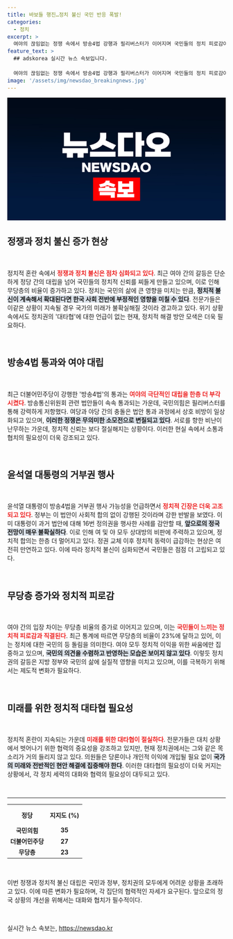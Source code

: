 ```yaml
---
title: 바보들 행진…정치 불신 국민 반응 폭발!
categories:
  - 정치
excerpt: >
  여야의 끊임없는 정쟁 속에서 방송4법 강행과 필리버스터가 이어지며 국민들의 정치 피로감이 극대화되고 있다. 정치 불신이 깊어지는 가운데, 무당층이 23%를 넘어서고, 두 거대 정당의 지지율은 정체 상태를 이어가고 있다. 변화가 없는 정치 구도의 문제는 심각히 우려되고 있다.
feature_text: >
  ## adskorea 실시간 뉴스 속보입니다.

  여야의 끊임없는 정쟁 속에서 방송4법 강행과 필리버스터가 이어지며 국민들의 정치 피로감이 극대화되고 있다. 정치 불신이 깊어지는 가운데, 무당층이 23%를 넘어서고, 두 거대 정당의 지지율은 정체 상태를 이어가고 있다. 변화가 없는 정치 구도의 문제는 심각히 우려되고 있다.
image: '/assets/img/newsdao_breakingnews.jpg'
---
```


<p><img src="/assets/img/newsdao_breakingnews.jpg" alt="adskorea 속보" /></p>

<h2 data-ke-size="size26">정쟁과 정치 불신 증가 현상</h2>

<p data-ke-size="size16">&nbsp;</p>

<p>정치적 혼란 속에서 <b><span style="color: #ee2323;">정쟁과 정치 불신은 점차 심화되고 있다</span></b>. 최근 여야 간의 갈등은 단순하게 정당 간의 대립을 넘어 국민들의 정치적 신뢰를 찌들게 만들고 있으며, 이로 인해 무당층의 비율이 증가하고 있다. 정치는 국민의 삶에 큰 영향을 미치는 만큼, <b><span style="background-color: #21538527;">정치적 불신이 계속해서 확대된다면 한국 사회 전반에 부정적인 영향을 미칠 수 있다</span></b>. 전문가들은 이같은 상황이 지속될 경우 국가의 미래가 불확실해질 것이라 경고하고 있다. 위기 상황 속에서도 정치권의 '대타협'에 대한 언급이 없는 현재, 정치적 해결 방안 모색은 더욱 필요하다. </p>

<p data-ke-size="size16">&nbsp;</p>

<h2 data-ke-size="size26">방송4법 통과와 여야 대립</h2>

<p data-ke-size="size16">&nbsp;</p>

<p>최근 더불어민주당이 강행한 '방송4법'의 통과는 <b><span style="color: #ee2323;">여야의 극단적인 대립을 한층 더 부각시켰다</span></b>. 방송통신위원회 관련 법안들이 속속 통과되는 가운데, 국민의힘은 필리버스터를 통해 강력하게 저항했다. 여당과 야당 간의 충돌은 법안 통과 과정에서 상호 비방이 일상화되고 있으며, <b><span style="background-color: #21538527;">이러한 정쟁은 무의미한 소모전으로 변질되고 있다</span></b>. 서로를 향한 비난이 난무하는 가운데, 정치적 신뢰는 보다 절실해지는 상황이다. 이러한 현실 속에서 소통과 협치의 필요성이 더욱 강조되고 있다. </p>

<p data-ke-size="size16">&nbsp;</p>

<h2 data-ke-size="size26">윤석열 대통령의 거부권 행사</h2>

<p data-ke-size="size16">&nbsp;</p>

<p>윤석열 대통령이 방송4법을 거부권 행사 가능성을 언급하면서 <b><span style="color: #ee2323;">정치적 긴장은 더욱 고조되고 있다</span></b>. 정부는 이 법안이 사회적 합의 없이 강행된 것이라며 강한 반발을 보였다. 이미 대통령이 과거 법안에 대해 16번 정의권을 행사한 사례를 감안할 때, <b><span style="background-color: #21538527;">앞으로의 정국 전망이 매우 불확실하다</span></b>. 이로 인해 여 및 야 모두 상대방의 비판에 주력하고 있으며, 정치적 합의는 한층 더 멀어지고 있다. 정권 교체 이후 정치적 동력이 급감하는 현상은 여전히 만연하고 있다. 이에 따라 정치적 불신이 심화되면서 국민들은 점점 더 고립되고 있다. </p>

<p data-ke-size="size16">&nbsp;</p>

<h2 data-ke-size="size26">무당층 증가와 정치적 피로감</h2>

<p data-ke-size="size16">&nbsp;</p>

<p>여야 간의 입장 차이는 무당층 비율의 증가로 이어지고 있으며, 이는 <b><span style="color: #ee2323;">국민들이 느끼는 정치적 피로감과 직결된다</span></b>. 최근 통계에 따르면 무당층의 비율이 23%에 달하고 있어, 이는 정치에 대한 국민의 등 돌림을 의미한다. 여야 모두 정치적 이익을 위한 싸움에만 집중하고 있으며, <b><span style="background-color: #21538527;">국민의 의견을 수렴하고 반영하는 모습은 보이지 않고 있다</span></b>. 이렇듯 정치권의 갈등은 지방 정부와 국민의 삶에 실질적 영향을 미치고 있으며, 이를 극복하기 위해서는 제도적 변화가 필요하다. </p>

<p data-ke-size="size16">&nbsp;</p>

<h2 data-ke-size="size26">미래를 위한 정치적 대타협 필요성</h2>

<p data-ke-size="size16">&nbsp;</p>

<p>정치적 혼란이 지속되는 가운데 <b><span style="color: #ee2323;">미래를 위한 대타협이 절실하다</span></b>. 전문가들은 대치 상황에서 벗어나기 위한 협력의 중요성을 강조하고 있지만, 현재 정치권에서는 그와 같은 목소리가 거의 들리지 않고 있다. 의원들은 당론이나 개인적 이익에 개입될 필요 없이 <b><span style="background-color: #21538527;">국가의 미래와 전반적인 현안 해결에 집중해야 한다</span></b>. 이러한 대타협의 필요성이 더욱 커지는 상황에서, 각 정치 세력의 대화와 협력의 필요성이 대두되고 있다. </p>

<p data-ke-size="size16">&nbsp;</p>

<hr>

<table style="width: 100%;">
  <tr>
    <th style="text-align: center; height: 40px;">정당</th>
    <th style="text-align: center; height: 40px;">지지도 (%)</th>
  </tr>
  <tr>
    <td style="text-align: center; height: 17px;"><b>국민의힘</b></td>
    <td style="text-align: center; height: 17px;"><b>35</b></td>
  </tr>
  <tr>
    <td style="text-align: center; height: 17px;"><b>더불어민주당</b></td>
    <td style="text-align: center; height: 17px;"><b>27</b></td>
  </tr>
  <tr>
    <td style="text-align: center; height: 17px;"><b>무당층</b></td>
    <td style="text-align: center; height: 17px;"><b>23</b></td>
  </tr>
</table>

<p data-ke-size="size16">&nbsp;</p>

<p>이번 정쟁과 정치적 불신 대립은 국민과 정부, 정치권의 모두에게 어려운 상황을 초래하고 있다. 이에 따른 변화가 필요하며, 각 집단의 협력적인 자세가 요구된다. 앞으로의 정국 상황의 개선을 위해서는 대화와 협치가 필수적이다. </p>

<p data-ke-size="size16">&nbsp;</p>
실시간 뉴스 속보는, <a href="https://newsdao.kr" rel="dofollow">https://newsdao.kr</a>


